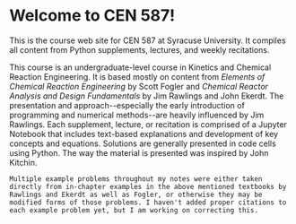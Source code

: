 # Welcome to CEN 587!

This is the course web site for CEN 587 at Syracuse University.  It compiles all content from Python supplements, lectures, and weekly recitations.

This course is an undergraduate-level course in Kinetics and Chemical Reaction Engineering. It is based mostly on content from *Elements of Chemical Reaction Engineering* by Scott Fogler and *Chemical Reactor Analysis and Design Fundamentals* by Jim Rawlings and John Ekerdt. The presentation and approach--especially the early introduction of programming and numerical methods--are heavily influenced by Jim Rawlings. Each supplement, lecture, or recitation is comprised of a Jupyter Notebook that includes text-based explanations and development of key concepts and equations. Solutions are generally presented in code cells using Python. The way the material is presented was inspired by John Kitchin.

```{caution}
Multiple example problems throughout my notes were either taken directly from in-chapter examples in the above mentioned textbooks by Rawlings and Ekerdt as well as Fogler, or otherwise they may be modified forms of those problems. I haven't added proper citations to each example problem yet, but I am working on correcting this. 
```

```{tableofcontents}
```
